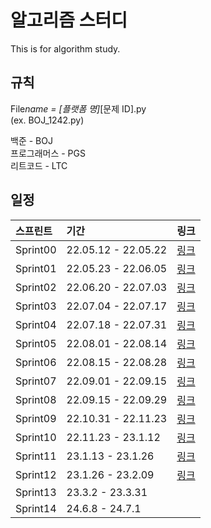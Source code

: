 # 알고리즘 스터디

This is for algorithm study.

## 규칙

File*name = [플랫폼 명]*[문제 ID].py  
(ex. BOJ_1242.py)

백준 - BOJ  
프로그래머스 - PGS  
리트코드 - LTC

## 일정

| <b>스프린트</b> | <b>기간</b>         | <b>링크</b>                                                           |
| :-------------- | :------------------ | :-------------------------------------------------------------------- |
| Sprint00        | 22.05.12 - 22.05.22 | [링크](https://github.com/SunghunKim98/Algorithm_Study/wiki/Sprint00) |
| Sprint01        | 22.05.23 - 22.06.05 | [링크](https://github.com/SunghunKim98/Algorithm_Study/wiki/Sprint01) |
| Sprint02        | 22.06.20 - 22.07.03 | [링크](https://github.com/SunghunKim98/Algorithm_Study/wiki/Sprint02) |
| Sprint03        | 22.07.04 - 22.07.17 | [링크](https://github.com/SunghunKim98/Algorithm_Study/wiki/Sprint03) |
| Sprint04        | 22.07.18 - 22.07.31 | [링크](https://github.com/SunghunKim98/Algorithm_Study/wiki/Sprint04) |
| Sprint05        | 22.08.01 - 22.08.14 | [링크](https://github.com/SunghunKim98/Algorithm_Study/wiki/Sprint05) |
| Sprint06        | 22.08.15 - 22.08.28 | [링크](https://github.com/SunghunKim98/Algorithm_Study/wiki/Sprint06) |
| Sprint07        | 22.09.01 - 22.09.15 | [링크](https://github.com/SunghunKim98/Algorithm_Study/wiki/Sprint07) |
| Sprint08        | 22.09.15 - 22.09.29 | [링크](https://github.com/SunghunKim98/Algorithm_Study/wiki/Sprint08) |
| Sprint09        | 22.10.31 - 22.11.23 | [링크](https://github.com/SunghunKim98/Algorithm_Study/wiki/Sprint09) |
| Sprint10        | 22.11.23 - 23.1.12  | [링크](https://github.com/SunghunKim98/Algorithm_Study/wiki/Sprint10) |
| Sprint11        | 23.1.13 - 23.1.26   | [링크](https://github.com/SunghunKim98/Algorithm_Study/wiki/Sprint11) |
| Sprint12        | 23.1.26 - 23.2.09   | [링크](https://github.com/SunghunKim98/Algorithm_Study/wiki/Sprint12) |
| Sprint13        | 23.3.2 - 23.3.31   | 
| Sprint14        | 24.6.8 - 24.7.1   |

